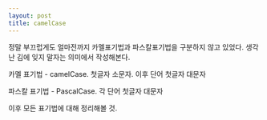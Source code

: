 ```yaml
---
layout: post
title: camelCase
---
```


정말 부끄럽게도 얼마전까지 카멜표기법과 파스칼표기법을 구분하지 않고 있었다. 생각난 김에 잊지 말자는 의미에서 작성해본다.

카멜 표기법 - camelCase. 첫글자 소문자. 이후 단어 첫글자 대문자

파스칼 표기법 - PascalCase. 각 단어 첫글자 대문자

이후 모든 표기법에 대해 정리해볼 것.